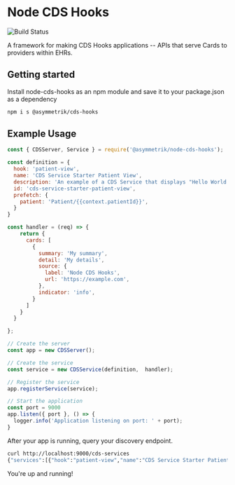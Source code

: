 # Node CDS Hooks

![Build Status](https://travis-ci.org/Asymmetrik/node-cds-hooks.svg?branch=master)

A framework for making CDS Hooks applications -- APIs that serve Cards to providers within EHRs.

## Getting started

Install node-cds-hooks as an npm module and save it to your package.json as a dependency

```sh
npm i s @asymmetrik/cds-hooks
```

## Example Usage

```js
const { CDSServer, Service } = require('@asymmetrik/node-cds-hooks');

const definition = {
  hook: 'patient-view',
  name: 'CDS Service Starter Patient View',
  description: 'An example of a CDS Service that displays "Hello World!"',
  id: 'cds-service-starter-patient-view',
  prefetch: {
    patient: 'Patient/{{context.patientId}}',
  }
}

const handler = (req) => {
    return {
      cards: [
        {
          summary: 'My summary',
          detail: 'My details',
          source: {
            label: 'Node CDS Hooks',
            url: 'https://example.com',
          },
          indicator: 'info',
        }
      ]
    }
  }

};

// Create the server
const app = new CDSServer();

// Create the service
const service = new CDSService(definition,  handler);

// Register the service
app.registerService(service);

// Start the application
const port = 9000
app.listen({ port }, () => {
  logger.info('Application listening on port: ' + port);
}
```

After your app is running, query your discovery endpoint.

```sh
curl http://localhost:9000/cds-services
{"services":[{"hook":"patient-view","name":"CDS Service Starter Patient View","description":"An example of a CDS Service that displays \"Hello World!\"","id":"cds-service-starter-patient-view","prefetch":{"patient":"Patient/{{context.patientId}}"}}]}
```

You're up and running!
